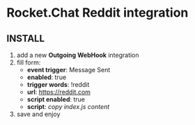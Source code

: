 # Rocket.Chat Reddit integration

## INSTALL

1. add a new **Outgoing WebHook** integration
2. fill form:
    - **event trigger**: Message Sent
    - **enabled**: true
    - **trigger words**: !reddit
    - **url**: https://reddit.com
    - **script enabled**: true
    - **script**: *copy index.js content*
3. save and enjoy
